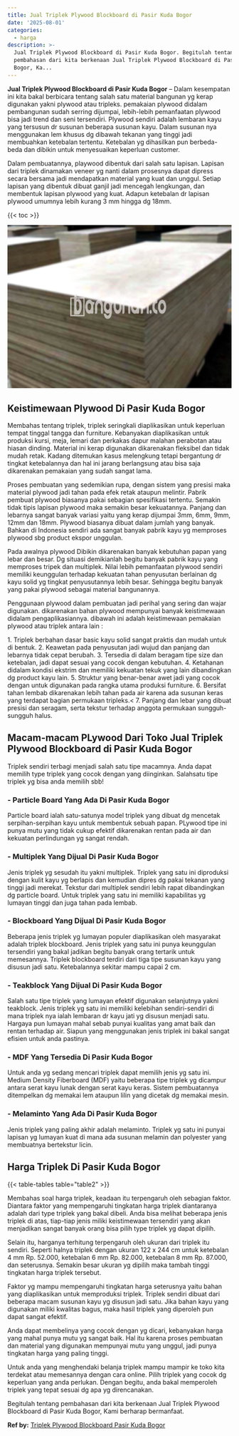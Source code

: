 ```yaml
---
title: Jual Triplek Plywood Blockboard di Pasir Kuda Bogor
date: '2025-08-01'
categories:
  - harga
description: >-
  Jual Triplek Plywood Blockboard di Pasir Kuda Bogor. Begitulah tentang
  pembahasan dari kita berkenaan Jual Triplek Plywood Blockboard di Pasir Kuda
  Bogor, Ka...
---
```


**Jual Triplek Plywood Blockboard di Pasir Kuda Bogor** – Dalam kesempatan ini kita bakal berbicara tentang salah satu material bangunan yg kerap digunakan yakni plywood atau tripleks. pemakaian plywood didalam pembangunan sudah serring dijumpai, lebih-lebih pemanfaatan plywood bisa jadi trend dan seni tersendiri. Plywood sendiri adalah lembaran kayu yang tersusun dr susunan beberapa susunan kayu. Dalam susunan nya menggunakan lem khusus dg dibawah tekanan yang tinggi jadi membuahkan ketebalan tertentu. Ketebalan yg dihasilkan pun berbeda-beda dan dibikin untuk menyesuaikan keperluan customer.

Dalam pembuatannya, playwood dibentuk dari salah satu lapisan. Lapisan dari triplek dinamakan veneer yg nanti dalam prosesnya dapat dipress secara bersama jadi mendapatkan material yang kuat dan unggul. Setiap lapisan yang dibentuk dibuat ganjil jadi mencegah lengkungan, dan membentuk lapisan plywood yang kuat. Adapun ketebalan dr lapisan plywood umumnya lebih kurang 3 mm hingga dg 18mm.

{{< toc >}}

![Jual Triplek Plywood Blockboard di Pasir Kuda Bogor](/images/jual-triplek-murah-30.png)

## Keistimewaan Plywood Di Pasir Kuda Bogor

Membahas tentang triplek, triplek seringkali diaplikasikan untuk keperluan tempat tinggal tangga dan furniture. Kebanyakan diaplikasikan untuk produksi kursi, meja, lemari dan perkakas dapur malahan perabotan atau hiasan dinding. Material ini kerap digunakan dikarenakan fleksibel dan tidak mudah retak. Kadang ditemukan kasus melengkung tetapi bergantung dr tingkat ketebalannya dan hal ini jarang berlangsung atau bisa saja dikarenakan pemakaian yang sudah sangat lama.

Proses pembuatan yang sedemikian rupa, dengan sistem yang presisi maka material plywood jadi tahan pada efek retak ataupun melintir. Pabrik pembuat plywood biasanya pakai sebagian spesifikasi tertentu. Semakin tidak tipis lapisan plywood maka semakin besar kekuatannya. Panjang dan lebarnya sangat banyak variasi yaitu yang kerap dijumpai 3mm, 6mm, 9mm, 12mm dan 18mm. Plywood biasanya dibuat dalam jumlah yang banyak. Bahkan di Indonesia sendiri ada sangat banyak pabrik kayu yg memproses plywood sbg product ekspor unggulan.

Pada awalnya plywood Dibikin dikarenakan banyak kebutuhan papan yang lebar dan besar. Dg situasi demikianlah begitu banyak pabrik kayu yang memproses tripek dan multiplek. Nilai lebih pemanfaatan plywood sendiri memiliki keunggulan terhadap kekuatan tahan penyusutan berlainan dg kayu solid yg tingkat penyusutannya lebih besar. Sehingga begitu banyak yang pakai plywood sebagai material bangunannya.

Penggunaan plywood dalam pembuatan jadi perihal yang sering dan wajar digunakan. dikarenakan bahan plywood mempunyai banyak keistimewaan didalam pengaplikasiannya. dibawah ini adalah keistimewaan pemakaian plywood atau triplek antara lain :

1\. Triplek berbahan dasar basic kayu solid sangat praktis dan mudah untuk di bentuk. 2. Keawetan pada penyusutan jadi wujud dan panjang dan lebarnya tidak cepat berubah. 3. Tersedia di dalam beragam tipe size dan ketebalan, jadi dapat sesuai yang cocok dengan kebutuhan. 4. Ketahanan didalam kondisi ekstrim dan memiliki kekuatan tekuk yang lain dibandingkan dg product kayu lain. 5. Struktur yang benar-benar awet jadi yang cocok dengan untuk digunakan pada rangka utama produksi furniture. 6. Bersifat tahan lembab dikarenakan lebih tahan pada air karena ada susunan keras yang terdapat bagian permukaan tripleks.< 7. Panjang dan lebar yang dibuat presisi dan seragam, serta tekstur terhadap anggota permukaan sungguh-sungguh halus.

## Macam-macam PLywood Dari Toko Jual Triplek Plywood Blockboard di Pasir Kuda Bogor

Triplek sendiri terbagi menjadi salah satu tipe macamnya. Anda dapat memilih type triplek yang cocok dengan yang diinginkan. Salahsatu tipe triplek yg bisa anda memilih sbb!

### \- Particle Board Yang Ada Di Pasir Kuda Bogor

Particle board ialah satu-satunya model triplek yang dibuat dg mencetak serpihan-serpihan kayu untuk membentuk sebuah papan. PLywood tipe ini punya mutu yang tidak cukup efektif dikarenakan rentan pada air dan kekuatan perlindungan yg sangat rendah.

### \- Multiplek Yang Dijual Di Pasir Kuda Bogor

Jenis triplek yg sesudah itu yakni multiplek. Triplek yang satu ini diproduksi dengan kulit kayu yg berlapis dan kemudian dipres dg pakai tekanan yang tinggi jadi merekat. Tekstur dari multiplek sendiri lebih rapat dibandingkan dg particle board. Untuk triplek yang satu ini memiliki kapabilitas yg lumayan tinggi dan juga tahan pada lembab.

### \- Blockboard Yang Dijual Di Pasir Kuda Bogor

Beberapa jenis triplek yg lumayan populer diaplikasikan oleh masyarakat adalah triplek blockboard. Jenis triplek yang satu ini punya keunggulan tersendiri yang bakal jadikan begitu banyak orang tertarik untuk memesannya. Triplek blockboard terdiri dari tiga tipe susunan kayu yang disusun jadi satu. Ketebalannya sekitar mampu capai 2 cm.

### \- Teakblock Yang Dijual Di Pasir Kuda Bogor

Salah satu tipe triplek yang lumayan efektif digunakan selanjutnya yakni teakblock. Jenis triplek yg satu ini memiliki kelebihan sendiri-sendiri di mana triplek nya ialah lembaran dr kayu jati yg disusun menjadi satu. Hargaya pun lumayan mahal sebab punyai kualitas yang amat baik dan rentan terhadap air. Siapun yang menggunakan jenis triplek ini bakal sangat efisien untuk anda pastinya.

### \- MDF Yang Tersedia Di Pasir Kuda Bogor

Untuk anda yg sedang mencari triplek dapat memilih jenis yg satu ini. Medium Density Fiberboard (MDF) yaitu beberapa tipe triplek yg dicampur antara serat kayu lunak dengan serat kayu keras. Sistem pembuatannya ditempelkan dg memakai lem ataupun lilin yang dicetak dg memakai mesin.

### \- Melaminto Yang Ada Di Pasir Kuda Bogor

Jenis triplek yang paling akhir adalah melaminto. Triplek yg satu ini punyai lapisan yg lumayan kuat di mana ada susunan melamin dan polyester yang membuatnya bertekstur licin.

## Harga Triplek Di Pasir Kuda Bogor

{{< table-tables table="table2" >}}

Membahas soal harga triplek, keadaan itu terpengaruh oleh sebagian faktor. Diantara faktor yang mempengaruhi tingkatan harga triplek diantaranya adalah dari type triplek yang bakal dibeli. Anda bisa melihat beberapa jenis triplek di atas, tiap-tiap jenis miliki keistimewaan tersendiri yang akan menjadikan sangat banyak orang bisa pilih type triplek yg dapat dipilih.

Selain itu, harganya terhitung terpengaruh oleh ukuran dari triplek itu sendiri. Seperti halnya triplek dengan ukuran 122 x 244 cm untuk ketebalan 4 mm Rp. 52.000, ketebalan 6 mm Rp. 82.000, ketebalan 8 mm Rp. 87.000, dan seterusnya. Semakin besar ukuran yg dipilih maka tambah tinggi tingkatan harga triplek tersebut.

Faktor yg mampu mempengaruhi tingkatan harga seterusnya yaitu bahan yang diaplikasikan untuk memproduksi triplek. Triplek sendiri dibuat dari beberapa macam susunan kayu yg disusun jadi satu. Jika bahan kayu yang digunakan miliki kwalitas bagus, maka hasil triplek yang diperoleh pun dapat sangat efektif.

Anda dapat membelinya yang cocok dengan yg dicari, kebanyakan harga yang mahal punya mutu yg sangat baik. Hal itu karena proses pembuatan dan material yang digunakan mempunyai mutu yang unggul, jadi punya tingkatan harga yang paling tinggi.

Untuk anda yang menghendaki belanja triplek mampu mampir ke toko kita terdekat atau memesannya dengan cara online. Pilih triplek yang cocok dg keperluan yang anda perlukan. Dengan begitu, anda bakal memperoleh triplek yang tepat sesuai dg apa yg direncanakan.

Begitulah tentang pembahasan dari kita berkenaan Jual Triplek Plywood Blockboard di Pasir Kuda Bogor, Kami berharap bermanfaat.

**Ref by:** [Triplek Plywood Blockboard Pasir Kuda Bogor](https://id.wikipedia.org/wiki/Triplek)
